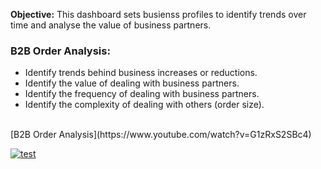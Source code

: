 **Objective:** This dashboard sets busienss profiles to identify trends over time and analyse the value of business partners.

### B2B Order Analysis:
- Identify trends behind business increases or reductions.
- Identify the value of dealing with business partners.
- Identify the frequency of dealing with business partners.
- Identify the complexity of dealing with others (order size).

<br>
[B2B Order Analysis](https://www.youtube.com/watch?v=G1zRxS2SBc4)


[![test](https://img.youtube.com/vi/G1zRxS2SBc4/0.jpg)](https://www.youtube.com/watch?v=G1zRxS2SBc4)

